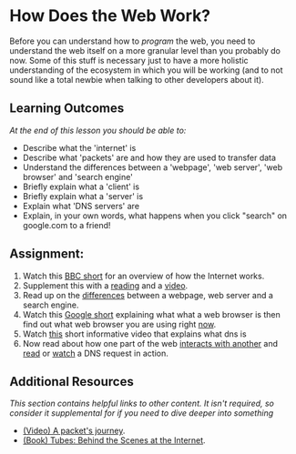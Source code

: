# How Does the Web Work?
<!-- *Estimated Time: 1-2 hrs* -->
<!-- update: Web Developer Tools moved to new lesson. -->

Before you can understand how to *program* the web, you need to understand the web itself on a more granular level than you probably do now.  Some of this stuff is necessary just to have a more holistic understanding of the ecosystem in which you will be working (and to not sound like a total newbie when talking to other developers about it).
  
## Learning Outcomes
*At the end of this lesson you should be able to:*

* Describe what the 'internet' is
* Describe what 'packets' are and how they are used to transfer data
* Understand the differences between a 'webpage', 'web server', 'web browser' and 'search engine'
* Briefly explain what a 'client' is
* Briefly explain what a 'server' is
* Explain what 'DNS servers' are
* Explain, in your own words, what happens when you click "search" on google.com to a friend!

## Assignment:
1. Watch this [BBC short](https://vimeo.com/128575085)  for an overview of how the Internet works.
2. Supplement this with a [reading](https://developer.mozilla.org/en-US/Learn/Common_questions/How_does_the_Internet_work#Summary) and a [video](https://youtu.be/7_LPdttKXPc?t=46s).
3. Read up on the [differences](https://developer.mozilla.org/en-US/Learn/Common_questions/Pages_sites_servers_and_search_engines#Summary) between a webpage, web server and a search engine.
4. Watch this [Google short](https://youtu.be/BrXPcaRlBqo) explaining what what a web browser is then find out what web browser you are using right [now](https://whatbrowser.org/).
5. Watch [this](https://www.youtube.com/watch?v=72snZctFFtA) short informative video that explains what dns is
5. Now read about how one part of the web [interacts with another](https://developer.mozilla.org/en-US/Learn/Getting_started_with_the_web/How_the_Web_works#Clients_and_servers) and [read](https://developer.mozilla.org/en-US/Learn/Common_questions/What_is_a_domain_name#How_does_a_DNS_request_work) or [watch](https://www.youtube.com/watch?v=72snZctFFtA&feature=youtu.be&t=45s) a DNS request in action.


## Additional Resources

*This section contains helpful links to other content. It isn't required, so consider it supplemental for if you need to dive deeper into something*

* [(Video) A packet's journey](https://www.youtube.com/watch?v=ewrBalT_eBM&feature).
* [(Book) Tubes: Behind the Scenes at the Internet](https://www.amazon.co.uk/dp/B007TB5SKA/ref=dp-kindle-redirect?_encoding=UTF8&btkr=1).
